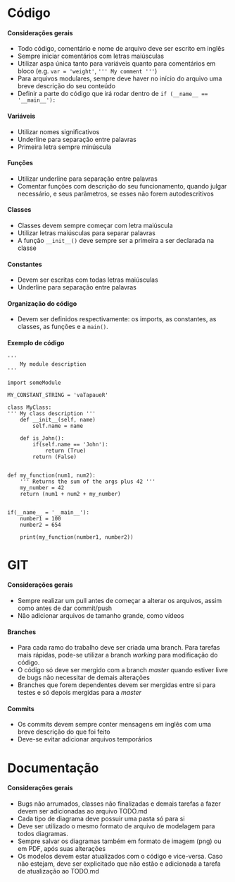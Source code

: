 # Código

#### Considerações gerais

- Todo código, comentário e nome de arquivo deve ser escrito em inglês
- Sempre iniciar comentários com letras maiúsculas
- Utilizar aspa única tanto para variáveis quanto para comentários em bloco (e.g. ``var = 'weight'``, ``''' My comment '''``)
- Para arquivos modulares, sempre deve haver no início do arquivo uma breve descrição do seu conteúdo
- Definir a parte do código que irá rodar dentro de ``if (__name__ == '__main__'):``

#### Variáveis

- Utilizar nomes significativos
- Underline para separação entre palavras
- Primeira letra sempre minúscula

#### Funções

- Utilizar underline para separação entre palavras
- Comentar funções com descrição do seu funcionamento, quando julgar necessário, e seus parâmetros, se esses não forem autodescritivos

#### Classes

- Classes devem sempre começar com letra maiúscula
- Utilizar letras maiúsculas para separar palavras
- A função ``__init__()`` deve sempre ser a primeira a ser declarada na classe

#### Constantes

- Devem ser escritas com todas letras maiúsculas
- Underline para separação entre palavras

#### Organização do código

- Devem ser definidos respectivamente: os imports, as constantes, as classes, as funções e a ``main()``.

#### Exemplo de código
    
    '''
        My module description
    '''

    import someModule

    MY_CONSTANT_STRING = 'vaTapaueR'

    class MyClass:
    ''' My class description '''
        def __init__(self, name)
            self.name = name

        def is_John():
            if(self.name == 'John'):
                return (True)
            return (False)


    def my_function(num1, num2):
        ''' Returns the sum of the args plus 42 '''
        my_number = 42
        return (num1 + num2 + my_number)


    if(__name__ = '__main__'):
        number1 = 100
        number2 = 654

        print(my_function(number1, number2))

# GIT

#### Considerações gerais

- Sempre realizar um pull antes de começar a alterar os arquivos, assim como antes de dar commit/push
- Não adicionar arquivos de tamanho grande, como vídeos

#### Branches

- Para cada ramo do trabalho deve ser criada uma branch. Para tarefas mais rápidas, pode-se utilizar a branch _working_ para modificação do código.
- O código só deve ser mergido com a branch _master_ quando estiver livre de bugs não necessitar de demais alterações
- Branches que forem dependentes devem ser mergidas entre si para testes e só depois mergidas para a _master_


#### Commits

- Os commits devem sempre conter mensagens em inglês com uma breve descrição do que foi feito
- Deve-se evitar adicionar arquivos temporários

# Documentação

#### Considerações gerais

- Bugs não arrumados, classes não finalizadas e demais tarefas a fazer devem ser adicionadas ao arquivo TODO.md 
- Cada tipo de diagrama deve possuir uma pasta só para si
- Deve ser utilizado o mesmo formato de arquivo de modelagem para todos diagramas.
- Sempre salvar os diagramas também em formato de imagem (png) ou em PDF, após suas alterações
- Os modelos devem estar atualizados com o código e vice-versa. Caso não estejam, deve ser explicitado que não estão e adicionada a tarefa de atualização ao TODO.md